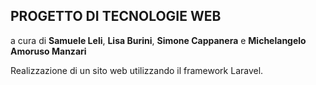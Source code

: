 ## PROGETTO DI TECNOLOGIE WEB

a cura di **Samuele Leli**, **Lisa Burini**, **Simone Cappanera** e  **Michelangelo Amoruso Manzari** 


Realizzazione di un sito web utilizzando il framework Laravel.
